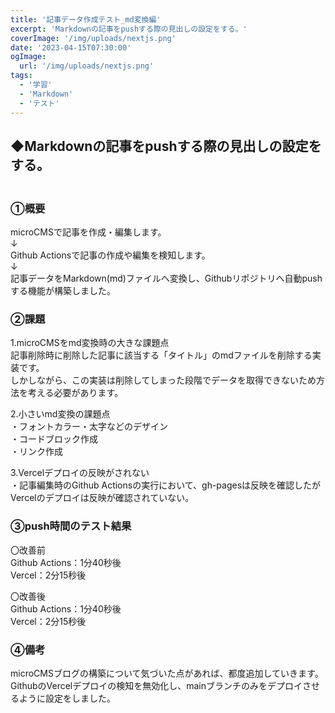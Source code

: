 ```yaml
---
title: '記事データ作成テスト_md変換編'
excerpt: 'Markdownの記事をpushする際の見出しの設定をする。'
coverImage: '/img/uploads/nextjs.png'
date: '2023-04-15T07:30:00'
ogImage:
  url: '/img/uploads/nextjs.png'
tags:
  - '学習'
  - 'Markdown'
  - 'テスト'
---
```


## ◆Markdownの記事をpushする際の見出しの設定をする。
### <br>①概要
microCMSで記事を作成・編集します。  
↓  
Github Actionsで記事の作成や編集を検知します。  
↓  
記事データをMarkdown(md)ファイルへ変換し、Githubリポジトリへ自動pushする機能が構築しました。  

### ②課題
1.microCMSをmd変換時の大きな課題点  
記事削除時に削除した記事に該当する「タイトル」のmdファイルを削除する実装です。  
しかしながら、この実装は削除してしまった段階でデータを取得できないため方法を考える必要があります。  
  
2.小さいmd変換の課題点  
・フォントカラー・太字などのデザイン  
・コードブロック作成  
・リンク作成  
  
3.Vercelデプロイの反映がされない  
・記事編集時のGithub Actionsの実行において、gh-pagesは反映を確認したがVercelのデプロイは反映が確認されていない。  

### ③push時間のテスト結果
〇改善前  
Github Actions：1分40秒後  
Vercel：2分15秒後  
  
〇改善後  
Github Actions：1分40秒後  
Vercel：2分15秒後  

### ④備考
microCMSブログの構築について気づいた点があれば、都度追加していきます。  
GithubのVercelデプロイの検知を無効化し、mainブランチのみをデプロイさせるように設定をしました。


